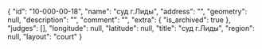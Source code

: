 {
    "id": "10-000-00-18",
    "name": "суд г.Лиды",
    "address": "",
    "geometry": null,
    "description": "",
    "comment": "",
    "extra": {
        "is_archived": true
    },
    "judges": [],
    "longitude": null,
    "latitude": null,
    "title": "суд г.Лиды",
    "region": null,
    "layout": "court"
}